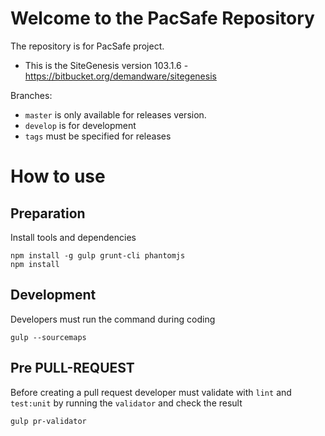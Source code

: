 # Welcome to the PacSafe Repository

The repository is for PacSafe project.
* This is the SiteGenesis version 103.1.6 - https://bitbucket.org/demandware/sitegenesis

Branches:

- `master` is only available for releases version.
- `develop` is for development
- `tags` must be specified for releases

# How to use

## Preparation
Install tools and dependencies

```
npm install -g gulp grunt-cli phantomjs
npm install
```

## Development
Developers must run the command during coding

```
gulp --sourcemaps
```

## Pre PULL-REQUEST
Before creating a pull request developer must validate with `lint` and `test:unit` by running the `validator` and check the result

```
gulp pr-validator
```